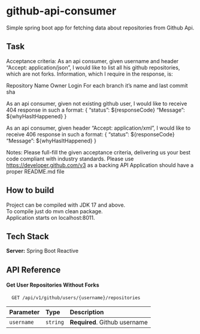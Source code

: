 # github-api-consumer

Simple spring boot app for fetching data about repositories from Github Api.
## Task
Acceptance criteria:
As an api consumer, given username and header “Accept: application/json”, I would like to list all his github repositories, which are not forks. Information, which I require in the response, is:

Repository Name
Owner Login
For each branch it’s name and last commit sha

As an api consumer, given not existing github user, I would like to receive 404 response in such a format:
{
“status”: ${responseCode}
“Message”: ${whyHasItHappened}
}

As an api consumer, given header “Accept: application/xml”, I would like to receive 406 response in such a format:
{
“status”: ${responseCode}
“Message”: ${whyHasItHappened}
}

Notes:
Please full-fill the given acceptance criteria, delivering us your best code compliant with industry standards.
Please use https://developer.github.com/v3 as a backing API
Application should have a proper README.md file
## How to build

Project can be compiled with JDK 17 and above. \
To compile just do mvn clean package.\
Application starts on localhost:8011.

## Tech Stack

**Server:** Spring Boot Reactive

## API Reference

#### Get User Repositories Without Forks

```http
  GET /api/v1/github/users/{username}/repositories
```

| Parameter  | Type     | Description                   |
|:-----------|:---------|:------------------------------|
| `username` | `string` | **Required**. Github username |



